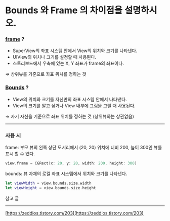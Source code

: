 # Bounds 와 Frame 의 차이점을 설명하시오.

### [frame](https://developer.apple.com/documentation/uikit/uiview/1622621-frame) ?

- SuperView의 좌표 시스템 안에서 View의 위치와 크기를 나타낸다.
- UIView의 위치나 크기를 설정할 때 사용된다.
- 스토리보드에서 우측에 있는 X, Y 좌표가 frame의 좌표이다.

⇒ 상위뷰를 기준으로 좌표 위치를 정하는 것

### [Bounds](https://developer.apple.com/documentation/uikit/uiview/1622580-bounds) ?

- View의 위치와 크기를 자신만의 좌표 시스템 안에서 나타낸다.
- View의 크기를 알고 싶거나 View 내부에 그림을 그릴 때 사용된다.

⇒ 자기 자신을 기준으로 좌표 위치를 정하는 것 (상위뷰와는 상관없음)

---

### 사용 시

frame: 부모 뷰의 왼쪽 상단 모서리에서 (20, 20) 위치에 너비 200, 높이 300인 뷰를 표시 할 수 있다.

```swift
view.frame = CGRect(x: 20, y: 20, width: 200, height: 300)
```

bounds: 뷰 자체의 로컬 좌표 시스템에서 위치와 크기를 나타낸다.

```swift
let viewWidth = view.bounds.size.width
let viewHeight = view.bounds.size.height
```

참고 글

---

[https://zeddios.tistory.com/203](https://zeddios.tistory.com/203)
